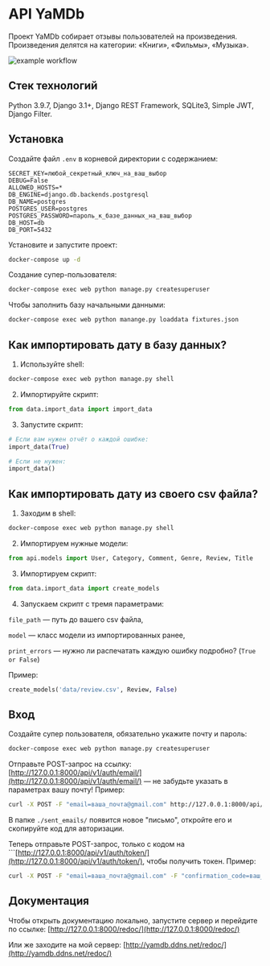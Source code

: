 # API YaMDb
Проект YaMDb собирает отзывы пользователей на произведения. Произведения делятся на категории: «Книги», «Фильмы», «Музыка».

![example workflow](https://github.com/Yan-Zhelanov/yamdb_final/actions/workflows/yamdb_workflow.yml/badge.svg)


## Стек технологий
Python 3.9.7, Django 3.1+, Django REST Framework, SQLite3, Simple JWT, Django Filter.

## Установка
Создайте файл `.env` в корневой директории с содержанием:
```
SECRET_KEY=любой_секретный_ключ_на_ваш_выбор
DEBUG=False
ALLOWED_HOSTS=*
DB_ENGINE=django.db.backends.postgresql
DB_NAME=postgres
POSTGRES_USER=postgres
POSTGRES_PASSWORD=пароль_к_базе_данных_на_ваш_выбор
DB_HOST=db
DB_PORT=5432
```
Установите и запустите проект:
```bash
docker-compose up -d
```
Создание супер-пользователя:
```bash
docker-compose exec web python manage.py createsuperuser
```
Чтобы заполнить базу начальными данными:
```bash
docker-compose exec web python manange.py loaddata fixtures.json
```

## Как импортировать дату в базу данных?
1. Используйте shell:
```bash
docker-compose exec web python manage.py shell
```

2. Импортируйте скрипт:
```python
from data.import_data import import_data
```
3. Запустите скрипт:
```python
# Если вам нужен отчёт о каждой ошибке:
import_data(True)

# Если не нужен:
import_data()
```

## Как импортировать дату из своего csv файла?
1. Заходим в shell:
```bash
docker-compose exec web python manage.py shell
```

2. Импортируем нужные модели:
```python
from api.models import User, Category, Comment, Genre, Review, Title
```

3. Импортируем скрипт:
```python
from data.import_data import create_models
```

4. Запускаем скрипт с тремя параметрами:

`file_path` — путь до вашего csv файла,

`model` — класс модели из импортированных ранее,

`print_errors` — нужно ли распечатать каждую ошибку подробно? (```True or False```)

Пример:
```python
create_models('data/review.csv', Review, False)
```

## Вход
Создайте супер пользователя, обязательно укажите почту и пароль:
```bash
docker-compose exec web python manage.py createsuperuser
```
Отправьте POST-запрос на ссылку: [http://127.0.0.1:8000/api/v1/auth/email/](http://127.0.0.1:8000/api/v1/auth/email/) — не забудьте указать в параметрах вашу почту!
Пример:
```bash
curl -X POST -F "email=ваша_почта@gmail.com" http://127.0.0.1:8000/api/v1/auth/email/
```
В папке ```./sent_emails/``` появится новое "письмо", откройте его и скопируйте код для авторизации.

Теперь отправьте POST-запрос, только с кодом на ```[http://127.0.0.1:8000/api/v1/auth/token/](http://127.0.0.1:8000/api/v1/auth/token/), чтобы получить токен. Пример:
```bash
curl -X POST -F "email=ваша_почта@gmail.com" -F "confirmation_code=ваш_код" http://127.0.0.1:8000/api/v1/auth/token/
```

## Документация
Чтобы открыть документацию локально, запустите сервер и перейдите по ссылке:
[http://127.0.0.1:8000/redoc/](http://127.0.0.1:8000/redoc/)

Или же заходите на мой сервер:
[http://yamdb.ddns.net/redoc/](http://yamdb.ddns.net/redoc/)

